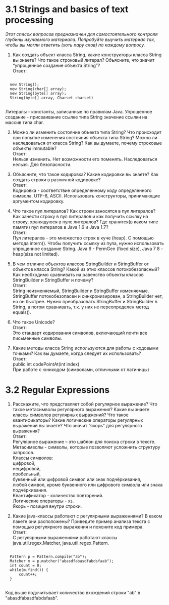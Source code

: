  # 3.1 Strings and basics of text processing

  *Этот список вопросов предназначен для самостоятельного контроля глубины изучаемого материала.*
  *Попробуйте выучить материал так, чтобы вы могли ответить (хоть пару слов) по каждому вопросу.* 
    
  1.   Как создать объект класса String, какие конструкторы класса String вы знаете? Что такое строковый литерал? Объясните, что значит “упрощенное создание объекта String”? 
  <br/>Ответ:<br/>
  <pre><code>
  new String();
  new String(char[] array);
  new String(byte[] array);
  String(byte[] array, Charset charset)
  </code></pre>
  Литералы - константы, записанные по правилам Java.
  Упрощенное создание - присваивание ссылке типа String значение ссылки на массив типа char.

  2.  Можно ли изменить состояние объекта типа String? Что происходит при попытке изменения состояния объекта типа 
  String? Можно ли наследоваться от класса String? Как вы думаете, почему строковые объекты immutable? 
  <br/>Ответ:<br/>
  Нельзя изменить. Нет возможности его поменять. Наследоваться нельзя. Для безопасности.

  3.  Объясните, что такое кодировка? Какие кодировки вы знаете? Как создать строки в различной кодировке? 
  <br/>Ответ:<br/>
  Кодировка - соответствие определенному коду определенного символа. UTF-8, ASCII. Использовать конструкторы, принимающие аргументом кодировку.

  4.  Что такое пул литералов? Как строки заносятся в пул литералов? Как занести строку в пул литералов и как получить ссылку на строку, хранящуюся в пуле литералов? Где хранится(в каком типе памяти) пул литералов в Java 1.6 и Java 1.7? 
  <br/>Ответ:<br/>
  Пул литералов - это множество строк в куче (heap). С помощью метода intern(). Чтобы получить ссылку из пула, нужно использовать упрощенное создание String. Java 6 - PermGen (fixed size), Java 7 8 - heap(size not limited).

  5.   В  чем  отличие  объектов  классов  StringBuilder  и  StringBuffer  от  объектов  класса  String? Какой  из этих  классов потокобезопасный? Как необходимо сравнивать на равенство объекты классов StringBuilder и StringBuffer и почему?
  <br/>Ответ:<br/>
  String неизменяемый, StringBuilder и StringBuffer изменяемые. StringBuffer потокобезопасен и синхронизирован, а StringBuilder нет, но он быстрее. Нужно преобразовать StringBuffer и StringBuilder в String, а потом сравнивать, т.к. у них не переопределен метод equals().

  6.  Что такое Unicode?
  <br/>Ответ:<br/>
  Это стандарт кодирования символов, включающий почти все письменные символы.

  7. Какие  методы  класса  String  используются  для  работы  с  кодовыми  точками?  Как  вы  думаете,  когда  следует  их 
  использовать?
  <br/>Ответ:<br/>
  public int codePointAt(int index) </br>
  При работе с юникодом (символами, отличными от латиницы)

  # 3.2 Regular Expressions

  1.  Расскажите, что представляет собой регулярное выражение? Что такое метасимволы регулярного выражения? Какие вы знаете классы символов регулярных выражений? Что такое квантификаторы? Какие логические операторы регулярных выражений вы знаете? Что значит “якорь” для регулярного выражения?
  <br/>Ответ:<br/>
  Регулярное выражение – это шаблон для поиска строки в тексте. <br/>
  Метасимволы - символы, которые позволяют усложнить структуру запросов. <br/>
  Классы символов: <br/>
  цифровой, <br/>
  нецифровой, <br/>
  пробельный, <br/>
  буквенный или цифровой символ или знак подчёркивания, <br/>
  любой символ, кроме буквенного или цифрового символа или знака подчёркивания. <br/>
  Квантификатор - количество повторений. <br/>
  Логические операторы - хз. <br/>
  Якорь - позиция внутри строки.

  2.  Какие java-классы работают с регулярными выражениями? В каком пакете они расположены? Приведите пример анализа текста с помощью регулярного выражения и поясните код примера. 
  <br/>Ответ:<br/>
  С регулярными выражениями работают классы java.util.regex.Matcher, java.util.regex.Pattern. </br>
  <pre><code>
  Pattern p = Pattern.compile("ab");
  Matcher m = p.matcher("abasdfabasdfabdsfaab");
  int count = 0;
  while(m.find()) {
      count++;
  }
  </code></pre>
  Код выше подсчитывает количество вхождений строки "ab" в "abasdfabasdfabdsfaab".



